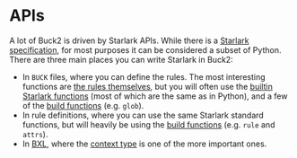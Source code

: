 # APIs

A lot of Buck2 is driven by Starlark APIs. While there is a
[Starlark specification](https://github.com/bazelbuild/starlark/blob/master/spec.md),
for most purposes it can be considered a subset of Python. There are three main
places you can write Starlark in Buck2:

- In `BUCK` files, where you can define the rules. The most interesting
  functions are [the rules themselves](../prelude/globals), but you will often
  use the [builtin Starlark functions](starlark/globals) (most of which are the
  same as in Python), and a few of the [build functions](build/globals) (e.g.
  `glob`).
- In rule definitions, where you can use the same Starlark standard functions,
  but will heavily be using the [build functions](build/globals) (e.g. `rule`
  and `attrs`).
- In [BXL](../developers/bxl), where the [context type](bxl/bxl.Context) is one
  of the more important ones.
